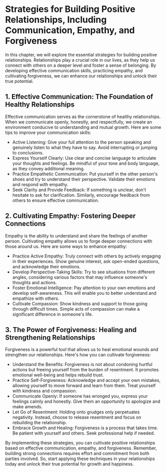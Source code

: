 # Strategies for Building Positive Relationships, Including Communication, Empathy, and Forgiveness

In this chapter, we will explore the essential strategies for building positive relationships. Relationships play a crucial role in our lives, as they help us connect with others on a deeper level and foster a sense of belonging. By developing effective communication skills, practicing empathy, and cultivating forgiveness, we can enhance our relationships and unlock their true potential.

## 1\. Effective Communication: The Foundation of Healthy Relationships

Effective communication serves as the cornerstone of healthy relationships. When we communicate openly, honestly, and respectfully, we create an environment conducive to understanding and mutual growth. Here are some tips to improve your communication skills:

- Active Listening: Give your full attention to the person speaking and genuinely listen to what they have to say. Avoid interrupting or jumping to conclusions.
- Express Yourself Clearly: Use clear and concise language to articulate your thoughts and feelings. Be mindful of your tone and body language, as they convey additional meaning.
- Practice Empathetic Communication: Put yourself in the other person's shoes and try to understand their perspective. Validate their emotions and respond with empathy.
- Seek Clarity and Provide Feedback: If something is unclear, don't hesitate to ask for clarification. Similarly, encourage feedback from others to ensure effective communication.

## 2\. Cultivating Empathy: Fostering Deeper Connections

Empathy is the ability to understand and share the feelings of another person. Cultivating empathy allows us to forge deeper connections with those around us. Here are some ways to enhance empathy:

- Practice Active Empathy: Truly connect with others by actively engaging in their experiences. Show genuine interest, ask open-ended questions, and acknowledge their emotions.
- Develop Perspective-Taking Skills: Try to see situations from different angles, considering various factors that may influence someone's thoughts and actions.
- Foster Emotional Intelligence: Pay attention to your own emotions and develop self-awareness. This will enable you to better understand and empathize with others.
- Cultivate Compassion: Show kindness and support to those going through difficult times. Simple acts of compassion can make a significant difference in someone's life.

## 3\. The Power of Forgiveness: Healing and Strengthening Relationships

Forgiveness is a powerful tool that allows us to heal emotional wounds and strengthen our relationships. Here's how you can cultivate forgiveness:

- Understand the Benefits: Forgiveness is not about condoning hurtful actions but freeing yourself from the burden of resentment. It promotes emotional well-being and helps rebuild trust.
- Practice Self-Forgiveness: Acknowledge and accept your own mistakes, allowing yourself to move forward and learn from them. Treat yourself with kindness and compassion.
- Communicate Openly: If someone has wronged you, express your feelings calmly and honestly. Give them an opportunity to apologize and make amends.
- Let Go of Resentment: Holding onto grudges only perpetuates negativity. Instead, choose to release resentment and focus on rebuilding the relationship.
- Embrace Growth and Healing: Forgiveness is a process that takes time. Be patient with yourself and others. Seek professional help if needed.

By implementing these strategies, you can cultivate positive relationships based on effective communication, empathy, and forgiveness. Remember, building strong connections requires effort and commitment from both parties involved. So, start applying these techniques in your relationships today and unlock their true potential for growth and happiness.
